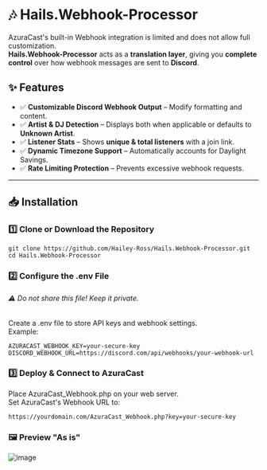 # 🎶 Hails.Webhook-Processor
AzuraCast's built-in Webhook integration is limited and does not allow full customization.  
**Hails.Webhook-Processor** acts as a **translation layer**, giving you **complete control** over how webhook messages are sent to **Discord**.

## ✨ Features
- ✅ **Customizable Discord Webhook Output** – Modify formatting and content.
- ✅ **Artist & DJ Detection** – Displays both when applicable or defaults to **Unknown Artist**.
- ✅ **Listener Stats** – Shows **unique & total listeners** with a join link.
- ✅ **Dynamic Timezone Support** – Automatically accounts for Daylight Savings.
- ✅ **Rate Limiting Protection** – Prevents excessive webhook requests.

---

## 📥 Installation

### 1️⃣ Clone or Download the Repository
```
git clone https://github.com/Hailey-Ross/Hails.Webhook-Processor.git
cd Hails.Webhook-Processor
```

### 2️⃣ Configure the .env File
###### ⚠ Do not share this file! Keep it private.
Create a .env file to store API keys and webhook settings.  
Example:
```
AZURACAST_WEBHOOK_KEY=your-secure-key
DISCORD_WEBHOOK_URL=https://discord.com/api/webhooks/your-webhook-url
```
  
### 3️⃣ Deploy & Connect to AzuraCast
Place AzuraCast_Webhook.php on your web server.  
Set AzuraCast's Webhook URL to:
```
https://yourdomain.com/AzuraCast_Webhook.php?key=your-secure-key
```


### 🖼️ Preview "As is"
![image](https://github.com/user-attachments/assets/4ec16d04-81e7-4c76-8d82-8e3a9fcc5a5c)
